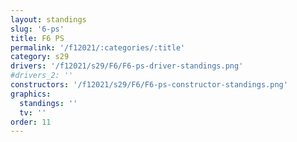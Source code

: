 ```yaml
---
layout: standings
slug: '6-ps'
title: F6 PS
permalink: '/f12021/:categories/:title'
category: s29
drivers: '/f12021/s29/F6/F6-ps-driver-standings.png'
#drivers_2: ''
constructors: '/f12021/s29/F6/F6-ps-constructor-standings.png'
graphics:
  standings: ''
  tv: ''
order: 11
---
```


